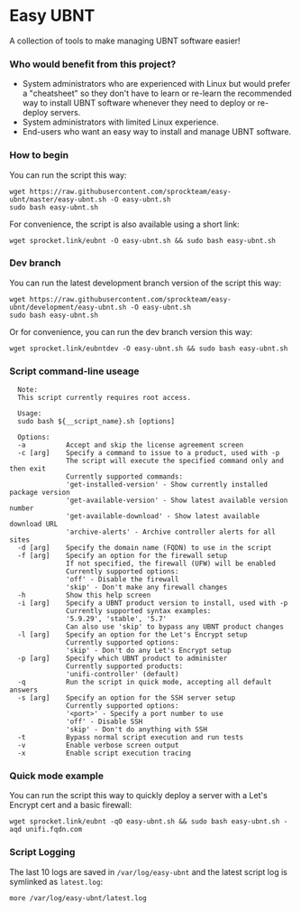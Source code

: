 # Easy UBNT
A collection of tools to make managing UBNT software easier!

### Who would benefit from this project?
* System administrators who are experienced with Linux but would prefer a "cheatsheet" so they don't have to learn or re-learn the recommended way to install UBNT software whenever they need to deploy or re-deploy servers.
* System administrators with limited Linux experience.
* End-users who want an easy way to install and manage UBNT software.

### How to begin
You can run the script this way:
```console
wget https://raw.githubusercontent.com/sprockteam/easy-ubnt/master/easy-ubnt.sh -O easy-ubnt.sh
sudo bash easy-ubnt.sh
```

For convenience, the script is also available using a short link:
```console
wget sprocket.link/eubnt -O easy-ubnt.sh && sudo bash easy-ubnt.sh
```

### Dev branch
You can run the latest development branch version of the script this way:
```console
wget https://raw.githubusercontent.com/sprockteam/easy-ubnt/development/easy-ubnt.sh -O easy-ubnt.sh
sudo bash easy-ubnt.sh
```

Or for convenience, you can run the dev branch version this way:
```console
wget sprocket.link/eubntdev -O easy-ubnt.sh && sudo bash easy-ubnt.sh
```

### Script command-line useage
```console
  Note:
  This script currently requires root access.

  Usage:
  sudo bash ${__script_name}.sh [options]

  Options:
  -a          Accept and skip the license agreement screen
  -c [arg]    Specify a command to issue to a product, used with -p
              The script will execute the specified command only and then exit
              Currently supported commands:
              'get-installed-version' - Show currently installed package version
              'get-available-version' - Show latest available version number
              'get-available-download' - Show latest available download URL
              'archive-alerts' - Archive controller alerts for all sites
  -d [arg]    Specify the domain name (FQDN) to use in the script
  -f [arg]    Specify an option for the firewall setup
              If not specified, the firewall (UFW) will be enabled
              Currently supported options:
              'off' - Disable the firewall
              'skip' - Don't make any firewall changes
  -h          Show this help screen
  -i [arg]    Specify a UBNT product version to install, used with -p
              Currently supported syntax examples:
              '5.9.29', 'stable', '5.7'
              Can also use 'skip' to bypass any UBNT product changes
  -l [arg]    Specify an option for the Let's Encrypt setup
              Currently supported options:
              'skip' - Don't do any Let's Encrypt setup
  -p [arg]    Specify which UBNT product to administer
              Currently supported products:
              'unifi-controller' (default)
  -q          Run the script in quick mode, accepting all default answers
  -s [arg]    Specify an option for the SSH server setup
              Currently supported options:
              '<port>' - Specify a port number to use
              'off' - Disable SSH
              'skip' - Don't do anything with SSH
  -t          Bypass normal script execution and run tests
  -v          Enable verbose screen output
  -x          Enable script execution tracing
```

### Quick mode example
You can run the script this way to quickly deploy a server with a Let's Encrypt cert and a basic firewall:
```console
wget sprocket.link/eubnt -qO easy-ubnt.sh && sudo bash easy-ubnt.sh -aqd unifi.fqdn.com
```

### Script Logging
The last 10 logs are saved in `/var/log/easy-ubnt` and the latest script log is symlinked as `latest.log`:
```console
more /var/log/easy-ubnt/latest.log
```
